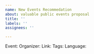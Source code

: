 ```yaml
---
name: New Events Recommedation
about: valuable public events proposal
title: ''
labels: ''
assignees: ''

---
```


Event:
Organizer:
Link:
Tags:
Language:
